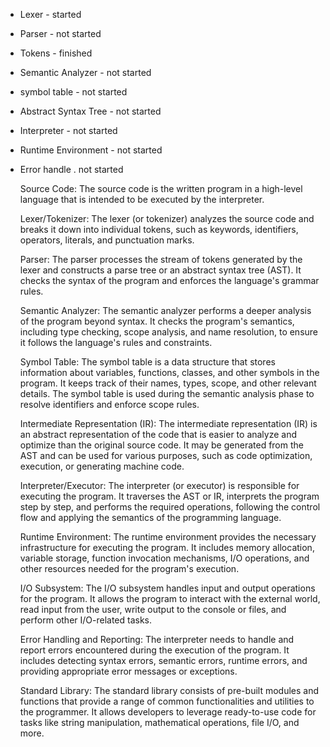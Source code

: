 - Lexer - started
- Parser - not started
- Tokens - finished
- Semantic Analyzer - not started
- symbol table - not started
- Abstract Syntax Tree - not started
- Interpreter - not started
- Runtime Environment - not started
- Error handle . not started

  Source Code: The source code is the written program in a high-level language that is intended to be executed by the interpreter.

  Lexer/Tokenizer: The lexer (or tokenizer) analyzes the source code and breaks it down into individual tokens, such as keywords, identifiers, operators, literals, and punctuation marks.

  Parser: The parser processes the stream of tokens generated by the lexer and constructs a parse tree or an abstract syntax tree (AST). It checks the syntax of the program and enforces the language's grammar rules.

  Semantic Analyzer: The semantic analyzer performs a deeper analysis of the program beyond syntax. It checks the program's semantics, including type checking, scope analysis, and name resolution, to ensure it follows the language's rules and constraints.

  Symbol Table: The symbol table is a data structure that stores information about variables, functions, classes, and other symbols in the program. It keeps track of their names, types, scope, and other relevant details. The symbol table is used during the semantic analysis phase to resolve identifiers and enforce scope rules.

  Intermediate Representation (IR): The intermediate representation (IR) is an abstract representation of the code that is easier to analyze and optimize than the original source code. It may be generated from the AST and can be used for various purposes, such as code optimization, execution, or generating machine code.

  Interpreter/Executor: The interpreter (or executor) is responsible for executing the program. It traverses the AST or IR, interprets the program step by step, and performs the required operations, following the control flow and applying the semantics of the programming language.

  Runtime Environment: The runtime environment provides the necessary infrastructure for executing the program. It includes memory allocation, variable storage, function invocation mechanisms, I/O operations, and other resources needed for the program's execution.

  I/O Subsystem: The I/O subsystem handles input and output operations for the program. It allows the program to interact with the external world, read input from the user, write output to the console or files, and perform other I/O-related tasks.

  Error Handling and Reporting: The interpreter needs to handle and report errors encountered during the execution of the program. It includes detecting syntax errors, semantic errors, runtime errors, and providing appropriate error messages or exceptions.

  Standard Library: The standard library consists of pre-built modules and functions that provide a range of common functionalities and utilities to the programmer. It allows developers to leverage ready-to-use code for tasks like string manipulation, mathematical operations, file I/O, and more.